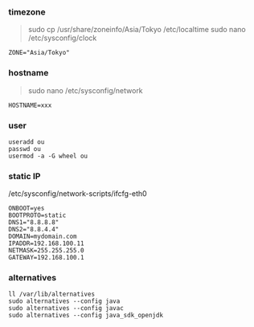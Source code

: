 ### timezone
> sudo cp /usr/share/zoneinfo/Asia/Tokyo /etc/localtime
> sudo nano /etc/sysconfig/clock

	ZONE="Asia/Tokyo"


### hostname
> sudo nano /etc/sysconfig/network

    HOSTNAME=xxx


### user
    useradd ou
    passwd ou
    usermod -a -G wheel ou

### static IP
/etc/sysconfig/network-scripts/ifcfg-eth0

	ONBOOT=yes
	BOOTPROTO=static
	DNS1="8.8.8.8"
	DNS2="8.8.4.4"
	DOMAIN=mydomain.com
	IPADDR=192.168.100.11
	NETMASK=255.255.255.0
	GATEWAY=192.168.100.1

### alternatives

	ll /var/lib/alternatives
	sudo alternatives --config java
	sudo alternatives --config javac
	sudo alternatives --config java_sdk_openjdk
